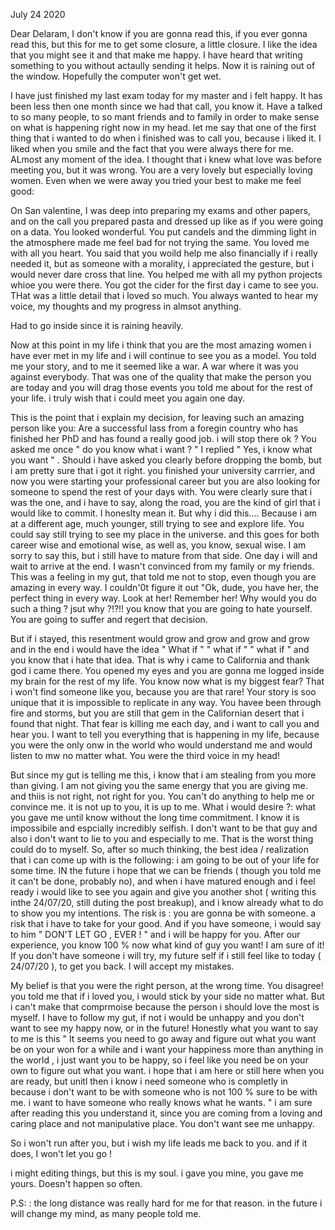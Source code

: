 July 24 2020

Dear Delaram,
I don't know if you are gonna read this, if you ever gonna read this, but this for me to get some closure, a little closure. I like the idea that you might see it and that make me happy. I have heard that writing something to you without actaully sending it helps. Now it is raining out of the window. Hopefully the computer won't get wet.

I have just finished my last exam today for my master and i felt happy. It has been less then one month since we had that call, you know it. Have a talked to so many people, to so mant friends and to family in order to make sense on what is happening right now in my head. let me say that one of the first thing that i wanted to do when i finished was to call you, because i liked it. I liked when you smile and the fact that you were always there for me. ALmost any moment of the idea. I thought that i knew what love was before meeting you, but it was wrong. You are a very lovely but especially loving women. Even when  we were away you tried your best to make me feel good:

On San valentine, I was deep into preparing my exams and other papers, and on the call you prepared pasta and dressed up like as if you were going on a data. You looked wonderful. You put candels and the dimming light in the atmosphere made me feel bad for not trying the same. You loved me with all you heart. You said that you woild help me also financially if i really needed it, but as someone with a morality, i appreciated the gesture, but i would never dare cross that line. You helped me with all my python projects whioe you were there. You got the cider for the first day i came to see you. THat was a little detail that i loved so much. You always wanted to hear my voice, my thoughts and my progress in almsot anything.

Had to go inside since it is raining heavily.

Now at this point in my life i think that you are the most amazing women i have ever met in my life and i will continue to see you as a model. You told me your story, and to me it seemed like a war. A war where it was you against everybody. That was one of the quality that make the person you are today and you will drag those events you told me about for the rest of your life. i truly wish that i could meet you again one day. 

This is the point that i explain my decision, for leaving such an amazing person like you: 
Are a successful lass from a foregin country who has finished her PhD and has found a really good job. i will stop there ok ? You asked me once " do you know what i want ? " I replied " Yes, i know what you want " . Should i have asked you clearly before dropping the bomb, but i am pretty sure that i got it right. you finished your university carrrier, and now you were starting your professional career but you are also looking for someone to spend the rest of your days with. You were clearly sure that i was the one, and i have to say, along the road, you are the kind of girl that i would like to commit. I honeslty mean it. But why i did this.... Because i am at a different age, much younger, still trying to see and explore life. You could say still trying to see my place in the universe. and this goes for both career wise and emotional wise, as well as, you know, sexual wise. I am sorry to say this, but i still have to mature from that side. One day i will and wait to arrive at the end. I wasn't convinced from my family or my friends. This was a feeling in my gut, that told me not to stop, even though you are amazing in every way. I couldn'0t figure it out "Ok, dude, you have her, the perfect thing in every way. Look at her! Remember her! Why would you do such a thing ? jsut why ?!?!! you know that you are going to hate yourself. You are going to suffer and regert that decision. 

But if i stayed, this resentment would grow and grow and grow and grow and in the end i would have the idea " What if " " what if " " what if " and you know that i hate that idea. That is why i came to California and thank god i came there. You opened my eyes and you are gonna me logged inside my brain for the rest of my life. You know now what is my biggest fear? That i won't find someone like you, because you are that rare! Your story is soo unique that it is impossible to replicate in any way. You havee been through fire and storms, but you are still that gem in the Californian desert that i found that night. That fear is killing me each day, and i want to call you and hear you. I want to tell you everything that is happening in my life, because you were the only onw in the world who would understand me and would listen to mw no matter what. You were the third voice in my head! 

But since my gut is telling me this, i know that i am stealing from you more than giving. I am not giving you the same energy that you are giving me. and thiis is not right, not right for you. You can't do anything to help me or convince me. it is not up to you, it is up to me. What i would desire ?: what you gave me until know without the long time commitment. I know it is impossibile and espcially incredibly selfish. I don't want to be that guy and also i don't want to lie to you and especially to me. That is the worst thing could do to myself. So, after so much thinking, the best idea / realization that i can come up with is the following: i am going to be out of your life for some time. IN the future i hope that we can be friends ( though you told me it can't be done, probably no), and when i have matured enough and i feel ready i would like to see you again and give you another shot ( writing this inthe 24/07/20, still duting the post breakup), and i know already what to do to show you my intentions. The risk is : you are gonna be with someone. a risk that i have to take for your good. And if you have someone, i would say to him " DON'T LET GO , EVER ! " and i will be happy for you. After our experience, you know 100 % now what kind of guy you want! I am sure of it!  If you don't have someone i will try, my future self if i still feel like to today ( 24/07/20 ), to get you back. I will accept my mistakes. 

My belief is that you were the right person, at the wrong time. You disagree! you told me that if i loved you, i would stick by your side no matter what. But i can't make that comprmoise because the person i should love the most is myself. I have to follow my gut, if not i would be unhappy and you don't want to see my happy now, or in the future! Honestly what you want to say to me is this " It seems you need to go away and figure out what you want be on your won for a while and i want your happiness more than anything in the world , i just want you to be happy, so i feel like you need be on your own to figure out what you want. i hope that i am here or still here when you are ready, but unitl then i know i need someone who is completly in because i don't want to be with someone who is not 100 % sure to be with me. i want to have someone who really knows what he wants. " i am sure after reading this you understand it, since you are coming from a loving and caring place and not manipulative place. You don't want see me unhappy. 

So i won't run after you, but i wish my life leads me back to you. and if it does, I won't let you go ! 

i might editing things, but this is my soul. i gave you mine, you gave me yours. Doesn't happen so often.

P.S: : the long distance was really hard for me for that reason. in the future i will change my mind, as many people told me. 